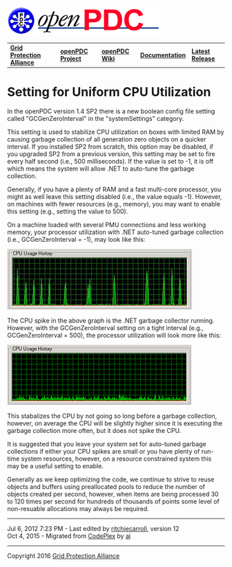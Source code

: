 [![The Open Source Phasor Data Concentrator](openPDC_Logo.png)](openPDC_Home.md "The Open Source Phasor Data Concentrator")

|   |   |   |   |   |
|---|---|---|---|---|
| **[Grid Protection Alliance](http://www.gridprotectionalliance.org "Grid Protection Alliance Home Page")** | **[openPDC Project](https://github.com/GridProtectionAlliance/openPDC "openPDC Project on GitHub")** | **[openPDC Wiki](openPDC_Home.md "openPDC Wiki Home Page")** | **[Documentation](openPDC_Documentation_Home.md "openPDC Documentation Home Page")** | **[Latest Release](https://github.com/GridProtectionAlliance/openPDC/releases "openPDC Releases Home Page")** |

# Setting for Uniform CPU Utilization

In the openPDC version 1.4 SP2 there is a new boolean config file setting called "GCGenZeroInterval" in the "systemSettings" category.

This setting is used to stabilize CPU utilization on boxes with limited RAM by causing garbage collection of all generation zero objects on a quicker interval. If you installed SP2 from scratch, this option may be disabled, if you upgraded SP2 from a previous version, this setting may be set to fire every half second (i.e., 500 milliseconds). If the value is set to -1, it is off which means the system will allow .NET to auto-tune the garbage collection.

Generally, if you have a plenty of RAM and a fast multi-core processor, you might as well leave this setting disabled (i.e., the value equals -1). However, on machines with fewer resources (e.g., memory), you may want to enable this setting (e.g., setting the value to 500).

On a machine loaded with several PMU connections and less working memory, your processor utilization with .NET auto-tuned garbage collection (i.e., GCGenZeroInterval = -1), may look like this:

![openPDC CPU with auto-tuned GC.png](Settings_for_Uniform_CPU_Utilization.files/openPDC_CPU_with_auto-tuned_GC.png "openPDC CPU with auto-tuned GC.png")

The CPU spike in the above graph is the .NET garbage collector running. However, with the GCGenZeroInterval setting on a tight interval (e.g., GCGenZeroInterval = 500), the processor utilization will look more like this:

![openPDC CPU with quick interval GC.png](Settings_for_Uniform_CPU_Utilization.files/openPDC_CPU_with_quick_interval_GC.png "openPDC CPU with quick interval GC.png")

This stabalizes the CPU by not going so long before a garbage collection, however, on average the CPU will be slightly higher since it is executing the garbage collection more often, but it does not spike the CPU.

It is suggested that you leave your system set for auto-tuned garbage collections if either your CPU spikes are small or you have plenty of run-time system resources, however, on a resource constrained system this may be a useful setting to enable.

Generally as we keep optimizing the code, we continue to strive to reuse objects and buffers using preallocated pools to reduce the number of objects created per second, however, when items are being processed 30 to 120 times per second for hundreds of thousands of points some level of non-resuable allocations may always be required.

---

Jul 6, 2012 7:23 PM - Last edited by [ritchiecarroll](https://github.com/ritchiecarroll), version 12  
Oct 4, 2015 - Migrated from [CodePlex](http://openpdc.codeplex.com/wikipage?title=Settings%20for%20Uniform%20CPU%20Utilization%20) by [aj](https://github.com/ajstadlin)

---

Copyright 2016 [Grid Protection Alliance](http://www.gridprotectionalliance.org)